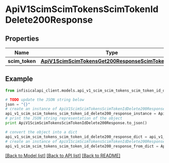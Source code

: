 # ApiV1ScimScimTokensScimTokenIdDelete200Response


## Properties
Name | Type | Description | Notes
------------ | ------------- | ------------- | -------------
**scim_token** | [**ApiV1ScimScimTokensGet200ResponseScimTokensInner**](ApiV1ScimScimTokensGet200ResponseScimTokensInner.md) |  | 

## Example

```python
from infisicalapi_client.models.api_v1_scim_scim_tokens_scim_token_id_delete200_response import ApiV1ScimScimTokensScimTokenIdDelete200Response

# TODO update the JSON string below
json = "{}"
# create an instance of ApiV1ScimScimTokensScimTokenIdDelete200Response from a JSON string
api_v1_scim_scim_tokens_scim_token_id_delete200_response_instance = ApiV1ScimScimTokensScimTokenIdDelete200Response.from_json(json)
# print the JSON string representation of the object
print ApiV1ScimScimTokensScimTokenIdDelete200Response.to_json()

# convert the object into a dict
api_v1_scim_scim_tokens_scim_token_id_delete200_response_dict = api_v1_scim_scim_tokens_scim_token_id_delete200_response_instance.to_dict()
# create an instance of ApiV1ScimScimTokensScimTokenIdDelete200Response from a dict
api_v1_scim_scim_tokens_scim_token_id_delete200_response_from_dict = ApiV1ScimScimTokensScimTokenIdDelete200Response.from_dict(api_v1_scim_scim_tokens_scim_token_id_delete200_response_dict)
```
[[Back to Model list]](../README.md#documentation-for-models) [[Back to API list]](../README.md#documentation-for-api-endpoints) [[Back to README]](../README.md)


